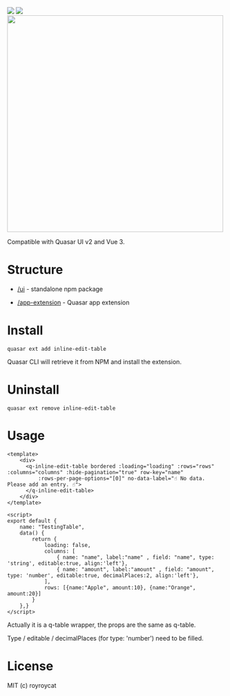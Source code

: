 <img src="https://img.shields.io/npm/v/quasar-ui-inline-edit-table.svg?label=quasar-ui-inline-edit-table">
<img src="https://img.shields.io/npm/v/quasar-app-extension-inline-edit-table.svg?label=quasar-app-extension-inline-edit-table">

<img src="https://github.com/royroycat/quasar-app-extension-inline-edit-table/assets/5573927/576fdb33-0456-4b3a-8100-25dda04a074f" width="500">

Compatible with Quasar UI v2 and Vue 3.

# Structure
* [/ui](ui) - standalone npm package

* [/app-extension](app-extension) - Quasar app extension

# Install

`quasar ext add inline-edit-table`

Quasar CLI will retrieve it from NPM and install the extension.

# Uninstall

`quasar ext remove inline-edit-table`



# Usage
```vue
<template>
    <div>
      <q-inline-edit-table bordered :loading="loading" :rows="rows" :columns="columns" :hide-pagination="true" row-key="name"
          :rows-per-page-options="[0]" no-data-label="☝️ No data. Please add an entry. ☝️">
      </q-inline-edit-table> 
    </div>
</template>

<script>
export default {
    name: "TestingTable",
    data() {
        return {
            loading: false,
            columns: [
                { name: "name", label:"name" , field: "name", type: 'string', editable:true, align:'left'},
                { name: "amount", label:"amount" , field: "amount", type: 'number', editable:true, decimalPlaces:2, align:'left'},
            ],
            rows: [{name:"Apple", amount:10}, {name:"Orange", amount:20}]
        }
    },}
</script>
```

Actually it is a q-table wrapper, the props are the same as q-table.

Type / editable / decimalPlaces (for type: 'number') need to be filled.

# License
MIT (c) royroycat
